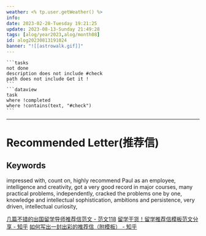 ```yaml
---
weather: <% tp.user.getWeather() %>
info: 
date: 2023-02-28-Tuesday 19:21:25
update: 2023-08-13-Sunday 21:49:28
tags: [alog/year2023,alog/month08]
id: alog20230813191024
banner: "![[astrowalk.gif]]"
---
```

````ad-todo
```tasks
not done
description does not include #check
path does not include Get it !
```
```dataview
task
where !completed
where !contains(text, "#check")
```
````
---

# Recommended Letter(推荐信)
## Keywords
impressed with, count on, highly recommend Paul as an employee, 
intelligence and creativity, got a very good record in major courses, many practical problems, independently, cracked the problems one by one, knowledge and intellectual sophistication, ambitions and persistence, 
very driven, intellectual curiosity, 


[几篇不错的出国留学导师推荐信范文 - 范文118](http://www.fanwen118.com/info_15/fw_2857423.html)
[留学干货！留学推荐信模板范文分享 - 知乎](https://zhuanlan.zhihu.com/p/90818608)
[如何写出一封出彩的推荐信（附模板） - 知乎](https://zhuanlan.zhihu.com/p/340586186)